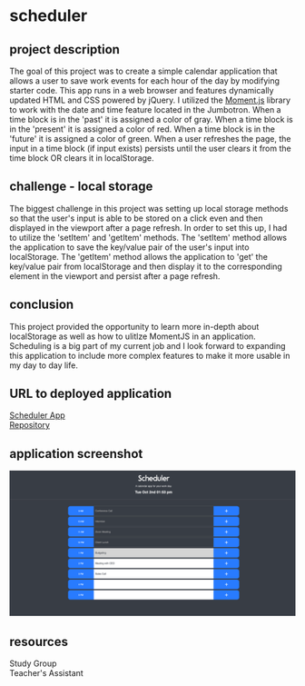# scheduler

## project description

The goal of this project was to create a simple calendar application that allows a user to save work events for each hour of the day by modifying starter code. This app runs in a web browser and features dynamically updated HTML and CSS powered by jQuery. I utilized the [Moment.js](https://momentjs.com/) library to work with the date and time feature located in the Jumbotron. When a time block is in the 'past' it is assigned a color of gray. When a time block is in the 'present' it is assigned a color of red. When a time block is in the 'future' it is assigned a color of green. When a user refreshes the page, the input in a time block (if input exists) persists until the user clears it from the time block OR clears it in localStorage.

## challenge - local storage

The biggest challenge in this project was setting up local storage methods so that the user's input is able to be stored on a click even and then displayed in the viewport after a page refresh. In order to set this up, I had to utilize the 'setItem' and 'getItem' methods. The 'setItem' method allows the application to save the key/value pair of the user's input into localStorage. The 'getItem' method allows the application to 'get' the key/value pair from localStorage and then display it to the corresponding element in the viewport and persist after a page refresh.

## conclusion

This project provided the opportunity to learn more in-depth about localStorage as well as how to ulitlze MomentJS in an application. Scheduling is a big part of my current job and I look forward to expanding this application to include more complex features to make it more usable in my day to day life.

## URL to deployed application

[Scheduler App](https://mychalgm.github.io/scheduler)<br>
[Repository](https://github.com/mychalgm/scheduler)

## application screenshot

![alttext](assets/images/screenshot.png "Scheduler Screenshot")

## resources

Study Group<br>
Teacher's Assistant<br>
